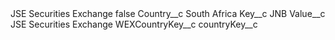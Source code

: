 <?xml version="1.0" encoding="UTF-8"?>
<CustomMetadata xmlns="http://soap.sforce.com/2006/04/metadata" xmlns:xsi="http://www.w3.org/2001/XMLSchema-instance" xmlns:xsd="http://www.w3.org/2001/XMLSchema">
    <label>JSE Securities Exchange</label>
    <protected>false</protected>
    <values>
        <field>Country__c</field>
        <value xsi:type="xsd:string">South Africa</value>
    </values>
    <values>
        <field>Key__c</field>
        <value xsi:type="xsd:string">JNB</value>
    </values>
    <values>
        <field>Value__c</field>
        <value xsi:type="xsd:string">JSE Securities Exchange</value>
    </values>
    <values>
        <field>WEXCountryKey__c</field>
        <value xsi:nil="true"/>
    </values>
    <values>
        <field>countryKey__c</field>
        <value xsi:nil="true"/>
    </values>
</CustomMetadata>

